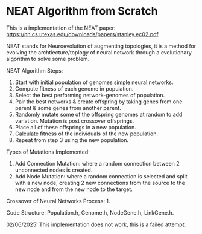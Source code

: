 # NEAT Algorithm from Scratch

This is a implementation of the NEAT paper: https://nn.cs.utexas.edu/downloads/papers/stanley.ec02.pdf

NEAT stands for Neuroevolution of augmenting topologies, it is a method for evolving the archtiecture/toplogy of neural network through a evolutionary algorithm to solve some problem.

NEAT Algorithm Steps:
1. Start with initial population of genomes simple neural networks. 
2. Compute fitness of each genome in population. 
3. Select the best performing network-genomes of population. 
4. Pair the best networks & create offspring by taking genes from one parent & some genes from another parent.
5. Randomly mutate some of the offspring genomes at random to add variation. Mutation is post crossover offsprings.
6. Place all of these offsprings in a new population. 
7. Calculate fitness of the individuals of the new population.
8. Repeat from step 3 using the new population.

Types of Mutations Implemented:
1. Add Connection Mutation: where a random connection between 2 unconnected nodes is created.
2. Add Node Mutation: where a random connection is selected and split with a new node, creating 2 new connections from the  source to the new node and from the new node to the target.

Crossover of Neural Networks Process:
1. 

Code Structure: Population.h, Genome.h, NodeGene.h, LinkGene.h.

02/06/2025: This implementation does not work, this is a failed attempt. 

